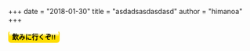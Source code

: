 +++
date = "2018-01-30"
title = "asdadsasdasdasd"
author = "himanoa"
+++

<button class="lets-drink-beer-button" data-user-name="h1manoa" data-text="" data-button-text="" style="background: linear-gradient(to bottom, #ffffff 15%,#ffffff 15%,#ffdd00 47%);border: 2px solid #ffdd00;border-top-color: #ffffff;font-weight: bold;border-radius: 6px;">飲みに行くぞ!!</button>
